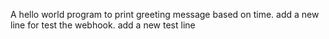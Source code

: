 A hello world program to print greeting message based on time.
add a new line for test the webhook.
add a new test line
